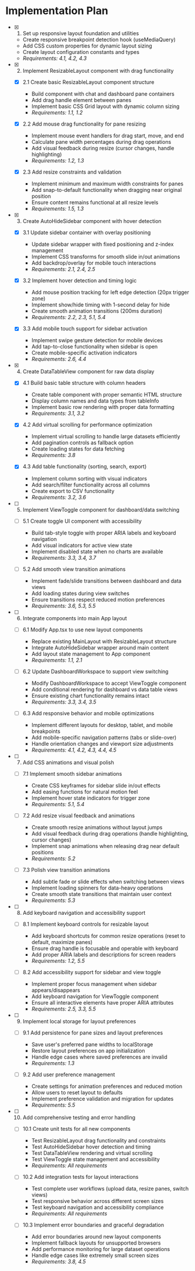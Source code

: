 # Implementation Plan

- [x] 1. Set up responsive layout foundation and utilities

  - Create responsive breakpoint detection hook (useMediaQuery)
  - Add CSS custom properties for dynamic layout sizing
  - Create layout configuration constants and types
  - _Requirements: 4.1, 4.2, 4.3_

- [x] 2. Implement ResizableLayout component with drag functionality

  - [x] 2.1 Create basic ResizableLayout component structure

    - Build component with chat and dashboard pane containers
    - Add drag handle element between panes
    - Implement basic CSS Grid layout with dynamic column sizing
    - _Requirements: 1.1, 1.2_

  - [x] 2.2 Add mouse drag functionality for pane resizing

    - Implement mouse event handlers for drag start, move, and end
    - Calculate pane width percentages during drag operations
    - Add visual feedback during resize (cursor changes, handle highlighting)
    - _Requirements: 1.2, 1.3_

  - [x] 2.3 Add resize constraints and validation
    - Implement minimum and maximum width constraints for panes
    - Add snap-to-default functionality when dragging near original position
    - Ensure content remains functional at all resize levels
    - _Requirements: 1.5, 1.3_

- [x] 3. Create AutoHideSidebar component with hover detection

  - [x] 3.1 Update sidebar container with overlay positioning

    - Update sidebar wrapper with fixed positioning and z-index management
    - Implement CSS transforms for smooth slide in/out animations
    - Add backdrop/overlay for mobile touch interactions
    - _Requirements: 2.1, 2.4, 2.5_

  - [x] 3.2 Implement hover detection and timing logic

    - Add mouse position tracking for left edge detection (20px trigger zone)
    - Implement show/hide timing with 1-second delay for hide
    - Create smooth animation transitions (200ms duration)
    - _Requirements: 2.2, 2.3, 5.1, 5.4_

  - [x] 3.3 Add mobile touch support for sidebar activation
    - Implement swipe gesture detection for mobile devices
    - Add tap-to-close functionality when sidebar is open
    - Create mobile-specific activation indicators
    - _Requirements: 2.6, 4.4_

- [x] 4. Create DataTableView component for raw data display

  - [x] 4.1 Build basic table structure with column headers

    - Create table component with proper semantic HTML structure
    - Display column names and data types from tableInfo
    - Implement basic row rendering with proper data formatting
    - _Requirements: 3.1, 3.2_

  - [x] 4.2 Add virtual scrolling for performance optimization

    - Implement virtual scrolling to handle large datasets efficiently
    - Add pagination controls as fallback option
    - Create loading states for data fetching
    - _Requirements: 3.8_

  - [x] 4.3 Add table functionality (sorting, search, export)
    - Implement column sorting with visual indicators
    - Add search/filter functionality across all columns
    - Create export to CSV functionality
    - _Requirements: 3.2, 3.6_

- [ ] 5. Implement ViewToggle component for dashboard/data switching

  - [ ] 5.1 Create toggle UI component with accessibility

    - Build tab-style toggle with proper ARIA labels and keyboard navigation
    - Add visual indicators for active view state
    - Implement disabled state when no charts are available
    - _Requirements: 3.3, 3.4, 3.7_

  - [ ] 5.2 Add smooth view transition animations
    - Implement fade/slide transitions between dashboard and data views
    - Add loading states during view switches
    - Ensure transitions respect reduced motion preferences
    - _Requirements: 3.6, 5.3, 5.5_

- [ ] 6. Integrate components into main App layout

  - [ ] 6.1 Modify App.tsx to use new layout components

    - Replace existing MainLayout with ResizableLayout structure
    - Integrate AutoHideSidebar wrapper around main content
    - Add layout state management to App component
    - _Requirements: 1.1, 2.1_

  - [ ] 6.2 Update DashboardWorkspace to support view switching

    - Modify DashboardWorkspace to accept ViewToggle component
    - Add conditional rendering for dashboard vs data table views
    - Ensure existing chart functionality remains intact
    - _Requirements: 3.3, 3.4, 3.5_

  - [ ] 6.3 Add responsive behavior and mobile optimizations
    - Implement different layouts for desktop, tablet, and mobile breakpoints
    - Add mobile-specific navigation patterns (tabs or slide-over)
    - Handle orientation changes and viewport size adjustments
    - _Requirements: 4.1, 4.2, 4.3, 4.4, 4.5_

- [ ] 7. Add CSS animations and visual polish

  - [ ] 7.1 Implement smooth sidebar animations

    - Create CSS keyframes for sidebar slide in/out effects
    - Add easing functions for natural motion feel
    - Implement hover state indicators for trigger zone
    - _Requirements: 5.1, 5.4_

  - [ ] 7.2 Add resize visual feedback and animations

    - Create smooth resize animations without layout jumps
    - Add visual feedback during drag operations (handle highlighting, cursor changes)
    - Implement snap animations when releasing drag near default positions
    - _Requirements: 5.2_

  - [ ] 7.3 Polish view transition animations
    - Add subtle fade or slide effects when switching between views
    - Implement loading spinners for data-heavy operations
    - Create smooth state transitions that maintain user context
    - _Requirements: 5.3_

- [ ] 8. Add keyboard navigation and accessibility support

  - [ ] 8.1 Implement keyboard controls for resizable layout

    - Add keyboard shortcuts for common resize operations (reset to default, maximize panes)
    - Ensure drag handle is focusable and operable with keyboard
    - Add proper ARIA labels and descriptions for screen readers
    - _Requirements: 1.2, 5.5_

  - [ ] 8.2 Add accessibility support for sidebar and view toggle
    - Implement proper focus management when sidebar appears/disappears
    - Add keyboard navigation for ViewToggle component
    - Ensure all interactive elements have proper ARIA attributes
    - _Requirements: 2.5, 3.3, 5.5_

- [ ] 9. Implement local storage for layout preferences

  - [ ] 9.1 Add persistence for pane sizes and layout preferences

    - Save user's preferred pane widths to localStorage
    - Restore layout preferences on app initialization
    - Handle edge cases where saved preferences are invalid
    - _Requirements: 1.3_

  - [ ] 9.2 Add user preference management
    - Create settings for animation preferences and reduced motion
    - Allow users to reset layout to defaults
    - Implement preference validation and migration for updates
    - _Requirements: 5.5_

- [ ] 10. Add comprehensive testing and error handling

  - [ ] 10.1 Create unit tests for all new components

    - Test ResizableLayout drag functionality and constraints
    - Test AutoHideSidebar hover detection and timing
    - Test DataTableView rendering and virtual scrolling
    - Test ViewToggle state management and accessibility
    - _Requirements: All requirements_

  - [ ] 10.2 Add integration tests for layout interactions

    - Test complete user workflows (upload data, resize panes, switch views)
    - Test responsive behavior across different screen sizes
    - Test keyboard navigation and accessibility compliance
    - _Requirements: All requirements_

  - [ ] 10.3 Implement error boundaries and graceful degradation
    - Add error boundaries around new layout components
    - Implement fallback layouts for unsupported browsers
    - Add performance monitoring for large dataset operations
    - Handle edge cases like extremely small screen sizes
    - _Requirements: 3.8, 4.5_
